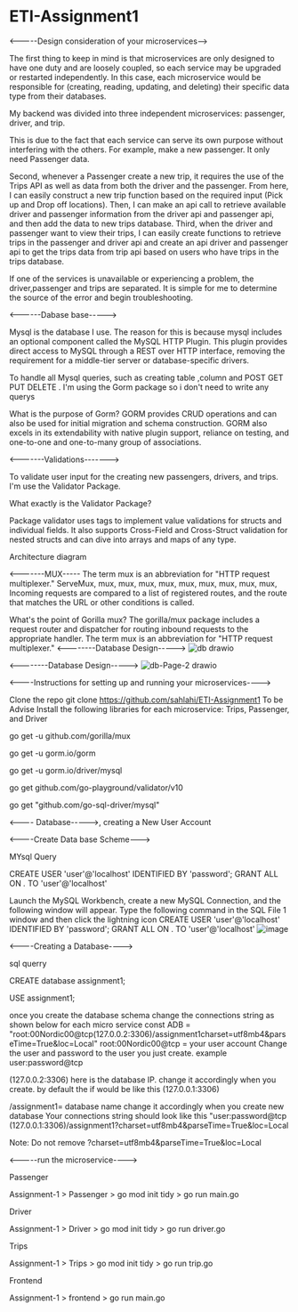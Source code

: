 # ETI-Assignment1

<-----Design consideration of your microservices-->

The first thing to keep in mind is that microservices are only designed to have one duty and are loosely coupled, so each service may be upgraded or restarted independently. In this case, each microservice would be responsible for (creating, reading, updating, and deleting) their specific data type from their databases.

My backend was divided into three independent microservices: passenger, driver, and trip.

This is due to the fact that each service can serve its own purpose without interfering with the others. For example, make a new passenger. It only need Passenger data.

Second, whenever a Passenger create a new trip, it requires the use of the Trips API as well as data from both the driver and the passenger. From here, I can easily construct a new trip function based on the required input (Pick up and Drop off locations). Then, I can make an api call to retrieve available driver and passenger information from the driver api and passenger api, and then add the data to new trips database. Third, when the driver and passenger want to view their trips, I can easily create functions to retrieve trips in the passenger and driver api and create an api driver and passenger api to get the trips data from trip api based on users who have trips in the trips database.

If one of the services is unavailable or experiencing a problem, the driver,passenger and trips are separated. It is simple for me to determine the source of the error and begin troubleshooting.

<------Dabase base----->

Mysql is the database I use. The reason for this is because mysql includes an optional component called the MySQL HTTP Plugin. This plugin provides direct access to MySQL through a REST over HTTP interface, removing the requirement for a middle-tier server or database-specific drivers.

To handle all Mysql queries, such as creating table ,column and POST GET PUT DELETE . I'm using the Gorm package so i don't need to write any querys

What is the purpose of Gorm? GORM provides CRUD operations and can also be used for initial migration and schema construction. GORM also excels in its extendability with native plugin support, reliance on testing, and one-to-one and one-to-many group of associations.

<-------Validations------->

To validate user input for the creating new passengers, drivers, and trips. I'm use the Validator Package.

What exactly is the Validator Package?

Package validator uses tags to implement value validations for structs and individual fields. It also supports Cross-Field and Cross-Struct validation for nested structs and can dive into arrays and maps of any type.

Architecture diagram


<-------MUX-----
The term mux is an abbreviation for "HTTP request multiplexer." ServeMux, mux, mux, mux, mux, mux, mux, mux, mux, mux, Incoming requests are compared to a list of registered routes, and the route that matches the URL or other conditions is called.

What's the point of Gorilla mux?
The gorilla/mux package includes a request router and dispatcher for routing inbound requests to the appropriate handler. The term mux is an abbreviation for "HTTP request multiplexer."
<--------Database Design----->
![db drawio](https://user-images.githubusercontent.com/35702954/145712619-542eb1eb-448f-4aef-b3aa-4d5f3f129fe3.png)



<--------Database Design----->
![db-Page-2 drawio](https://user-images.githubusercontent.com/35702954/145712620-1282cf75-fb3c-4ec5-8e6b-fb41f0eadbed.png)



<----Instructions for setting up and running your microservices---->

Clone the repo git clone https://github.com/sahlahi/ETI-Assignment1 To be Advise Install the following libraries for each microservice: Trips, Passenger, and Driver

go get -u github.com/gorilla/mux

go get -u gorm.io/gorm

go get -u gorm.io/driver/mysql

go get github.com/go-playground/validator/v10


 go get "github.com/go-sql-driver/mysql"

<---- Database----->,
creating a New User Account

<----Create Data base Scheme--->

MYsql Query

CREATE USER 'user'@'localhost' IDENTIFIED BY 'password';
GRANT ALL ON *.* TO 'user'@'localhost'



Launch the MySQL Workbench, create a new MySQL Connection, and the following window will appear. Type the following command in the SQL File 1 window and then click the lightning icon
CREATE USER 'user'@'localhost' IDENTIFIED BY 'password'; GRANT ALL ON . TO 'user'@'localhost'
![image](https://user-images.githubusercontent.com/35702954/145713979-edc22647-72cd-482c-b8df-412bd6e6212d.png)


<----Creating a Database---->

sql querry

CREATE database assignment1; 

USE assignment1;


once you create the database schema change the connections string as shown below for each micro service const ADB = "root:00Nordic00@tcp(127.0.0.2:3306)/assignment1charset=utf8mb4&parseTime=True&loc=Local"
root:00Nordic00@tcp = your user account Change the user and password to the user you just create. example user:password@tcp

(127.0.0.2:3306) here is the database IP. change it accordingly when you create. by default the if would be like this (127.0.0.1:3306)

/assignment1= database name change it accordingly when you create new database Your connections string should look like this "user:password@tcp (127.0.0.1:3306)/assignment1?charset=utf8mb4&parseTime=True&loc=Local

Note: Do not remove ?charset=utf8mb4&parseTime=True&loc=Local

<-----run the microservice---->

Passenger

Assignment-1 > Passenger > go mod init tidy > go run main.go

Driver

Assignment-1 > Driver > go mod init tidy > go run driver.go

Trips

Assignment-1 > Trips > go mod init tidy > go run trip.go

Frontend

Assignment-1 > frontend > go run main.go
